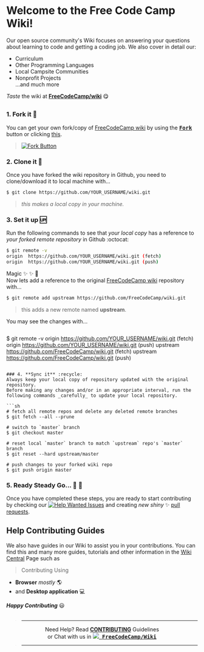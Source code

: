 # Welcome to the Free Code Camp Wiki!

Our open source community's Wiki focuses on answering your questions about learning to code and getting a coding job. We also cover in detail our:

- Curriculum
- Other Programming Languages
- Local Campsite Communities
- Nonprofit Projects  
 ...and much more

*Taste* the wiki at [**FreeCodeCamp/wiki**](https://github.com/FreeCodeCamp/FreeCodeCamp/wiki) :yum: 

## 

### 1. **Fork it** :fork_and_knife:   
You can get your own fork/copy of [FreeCodeCamp wiki](https://github.com/FreeCodeCamp/wiki) by using the <a href="https://github.com/FreeCodeCamp/wiki/new/master?readme=1#fork-destination-box"><kbd><b>Fork</b></kbd></a> button or clicking [this](https://github.com/FreeCodeCamp/wiki/new/master?readme=1#fork-destination-box).

> [![Fork Button](https://help.github.com/assets/images/help/repository/fork_button.jpg)](https://github.com/FreeCodeCamp/wiki)

### 2. **Clone it** :busts_in_silhouette:  
Once you have forked the wiki repository in Github, you need to clone/download it to local machine with...
  
```sh
$ git clone https://github.com/YOUR_USERNAME/wiki.git
```

> *this makes a local copy in your machine.*

### 3. **Set it up** :up:
Run the following commands to see that _your local copy_ has a reference to _your forked remote repository_ in Github :octocat:  

```sh
$ git remote -v
origin  https://github.com/YOUR_USERNAME/wiki.git (fetch)
origin  https://github.com/YOUR_USERNAME/wiki.git (push)
```

Magic :sparkles: :sparkles: :eyes:  
Now lets add a reference to the original [FreeCodeCamp wiki](https://github.com/FreeCodeCamp/FreeCodeCamp/wiki) repository with...

```sh
$ git remote add upstream https://github.com/FreeCodeCamp/wiki.git
```

> this adds a new remote named **upstream**.  

You may see the changes with...

> ```sh
$ git remote -v
origin    https://github.com/YOUR_USERNAME/wiki.git (fetch)
origin    https://github.com/YOUR_USERNAME/wiki.git (push)
upstream  https://github.com/FreeCodeCamp/wiki.git (fetch)
upstream  https://github.com/FreeCodeCamp/wiki.git (push)
```

### 4. **Sync it** :recycle:
Always keep your local copy of repository updated with the original repository.  
Before making any changes and/or in an appropriate interval, run the following commands _carefully_ to update your local repository.

```sh
# fetch all remote repos and delete any deleted remote branches
$ git fetch --all --prune 

# switch to `master` branch
$ git checkout master 

# reset local `master` branch to match `upstream` repo's `master` branch
$ git reset --hard upstream/master 

# push changes to your forked wiki repo
$ git push origin master 
```

### 5. Ready Steady Go... :turtle: :rabbit2: 
Once you have completed these steps, you are ready to start contributing by checking our [![Help Wanted Issues](https://img.shields.io/badge/Wiki-Help_Wanted_Issues-159818.svg?style=flat-square&maxAge=2592000)](https://github.com/FreeCodeCamp/wiki/issues?q=is%3Aissue+is%3Aopen+label%3A%22help+wanted%22 "Help Wanted Issues") and creating *new shiny* :sparkles: [pull requests](https://github.com/FreeCodeCamp/wiki/pulls).

## Help Contributing Guides
We also have guides in our Wiki to assist you in your contributions. You can find this and many more guides, tutorials and other information in the [Wiki Central](https://github.com/FreeCodeCamp/FreeCodeCamp/wiki/Wiki)  Page such as  

> Contributing Using   
- **Browser** *mostly* :earth_americas: 
- and **Desktop application** :computer:

<!-- 
- **Command Line** interface :page_with_curl: 
-->

_**Happy Contributing**_ :smiley: 
<br>
<br>

> ----
<p align="center">Need Help? Read <a href="https://github.com/FreeCodeCamp/wiki/blob/master/.github/CONTRIBUTING.md"><b>CONTRIBUTING</b></a> Guidelines<br>or Chat with us in <kbd><a href="https://gitter.im/FreeCodeCamp/Wiki"><img src="http://i.imgur.com/ThSWa6Y.png?2"> <b>FreeCodeCamp/Wiki</b></a></kbd></p>

> ----

